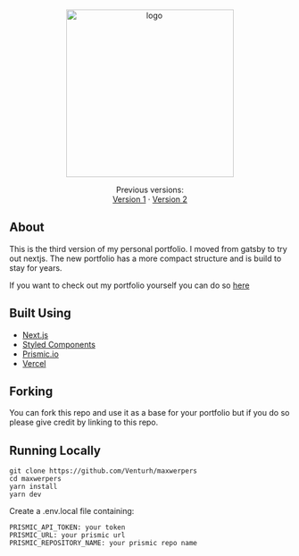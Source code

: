 <p align="center">
  <br/>
  <a href="https://maxwerpers.me/en target="_blank"">
    <img alt="logo" src="https://user-images.githubusercontent.com/33336634/93456642-43137c00-f8de-11ea-98a2-736ae2716f04.png" width="300px" />
  </a>
</p>
<p align="center">
  Previous versions:
  <br/>
  <a href="https://github.com/Venturh/maxwerpers-v1" target="_blank">Version 1</a> &middot
  <a href="https://github.com/Venturh/maxwerpers-v2" target="_blank">Version 2</a>
</p>

## About

This is the third version of my personal portfolio.
I moved from gatsby to try out nextjs. The new portfolio has a more compact structure and is build to stay for years.

If you want to check out my portfolio yourself you can do so [here](https://maxwerpers.me/en "Title")

## Built Using

- [Next.js](https://nextjs.org/)
- [Styled Components](https://styled-components.com/)
- [Prismic.io](https://prismic.io/)
- [Vercel](https://vercel.com/)

## Forking

You can fork this repo and use it as a base for your portfolio but if you do so please give credit by linking to this repo.

## Running Locally

```
git clone https://github.com/Venturh/maxwerpers
cd maxwerpers
yarn install
yarn dev
```

Create a .env.local file containing:

```
PRISMIC_API_TOKEN: your token
PRISMIC_URL: your prismic url
PRISMIC_REPOSITORY_NAME: your prismic repo name
```
